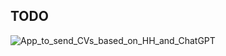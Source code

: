 ## TODO

![App_to_send_CVs_based_on_HH_and_ChatGPT](https://github.com/sakomg/nest-hh-vacancies/assets/55808654/f3ae91de-af5a-49b8-b04c-f2a313771aee)
